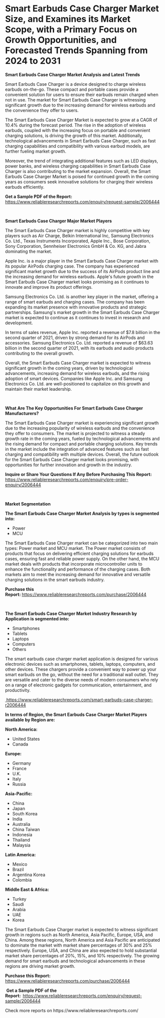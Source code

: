 <p><h1>Smart Earbuds Case Charger Market Size, and Examines its Market Scope, with a Primary Focus on Growth Opportunities, and Forecasted Trends Spanning from 2024 to 2031</h1></p><p><strong>Smart Earbuds Case Charger Market Analysis and Latest Trends</strong></p>
<p><p>Smart Earbuds Case Charger is a device designed to charge wireless earbuds on-the-go. These compact and portable cases provide a convenient solution for users to ensure their earbuds remain charged when not in use. The market for Smart Earbuds Case Charger is witnessing significant growth due to the increasing demand for wireless earbuds and the convenience they offer to users.</p><p>The Smart Earbuds Case Charger Market is expected to grow at a CAGR of 10.4% during the forecast period. The rise in the adoption of wireless earbuds, coupled with the increasing focus on portable and convenient charging solutions, is driving the growth of this market. Additionally, technological advancements in Smart Earbuds Case Charger, such as fast charging capabilities and compatibility with various earbud models, are further fueling market growth.</p><p>Moreover, the trend of integrating additional features such as LED displays, power banks, and wireless charging capabilities in Smart Earbuds Case Charger is also contributing to the market expansion. Overall, the Smart Earbuds Case Charger Market is poised for continued growth in the coming years as consumers seek innovative solutions for charging their wireless earbuds efficiently.</p></p>
<p><strong>Get a Sample PDF of the Report:&nbsp;</strong> <a href="https://www.reliableresearchreports.com/enquiry/request-sample/2006444">https://www.reliableresearchreports.com/enquiry/request-sample/2006444</a></p>
<p>&nbsp;</p>
<p><strong>Smart Earbuds Case Charger Major Market Players</strong></p>
<p><p>The Smart Earbuds Case Charger market is highly competitive with key players such as Air Charge, Belkin International Inc, Samsung Electronics Co. Ltd., Texas Instruments Incorporated, Apple Inc., Bose Corporation, Sony Corporation, Sennheiser Electronics GmbH & Co. KG, and Jabra dominating the market. </p><p>Apple Inc. is a major player in the Smart Earbuds Case Charger market with its popular AirPods charging case. The company has experienced significant market growth due to the success of its AirPods product line and the increasing demand for wireless earbuds. Apple's future growth in the Smart Earbuds Case Charger market looks promising as it continues to innovate and improve its product offerings.</p><p>Samsung Electronics Co. Ltd. is another key player in the market, offering a range of smart earbuds and charging cases. The company has been expanding its market presence with innovative products and strategic partnerships. Samsung's market growth in the Smart Earbuds Case Charger market is expected to continue as it continues to invest in research and development.</p><p>In terms of sales revenue, Apple Inc. reported a revenue of $7.8 billion in the second quarter of 2021, driven by strong demand for its AirPods and accessories. Samsung Electronics Co. Ltd. reported a revenue of $63.63 billion in the second quarter of 2021, with its earbuds and audio products contributing to the overall growth.</p><p>Overall, the Smart Earbuds Case Charger market is expected to witness significant growth in the coming years, driven by technological advancements, increasing demand for wireless earbuds, and the rising adoption of smart devices. Companies like Apple Inc. and Samsung Electronics Co. Ltd. are well-positioned to capitalize on this growth and maintain their market leadership.</p></p>
<p>&nbsp;</p>
<p><strong>What Are The Key Opportunities For Smart Earbuds Case Charger Manufacturers?</strong></p>
<p><p>The Smart Earbuds Case Charger market is experiencing significant growth due to the increasing popularity of wireless earbuds and the convenience they offer to consumers. The market is projected to witness a steady growth rate in the coming years, fueled by technological advancements and the rising demand for compact and portable charging solutions. Key trends in the market include the integration of advanced features such as fast charging and compatibility with multiple devices. Overall, the future outlook for the Smart Earbuds Case Charger market looks promising, with opportunities for further innovation and growth in the industry.</p></p>
<p><strong>Inquire or Share Your Questions If Any Before Purchasing This Report:</strong> <a href="https://www.reliableresearchreports.com/enquiry/pre-order-enquiry/2006444">https://www.reliableresearchreports.com/enquiry/pre-order-enquiry/2006444</a></p>
<p>&nbsp;</p>
<p><strong>Market Segmentation</strong></p>
<p><strong>The Smart Earbuds Case Charger Market Analysis by types is segmented into:</strong></p>
<p><ul><li>Power</li><li>MCU</li></ul></p>
<p><p>The Smart Earbuds Case Charger market can be categorized into two main types: Power market and MCU market. The Power market consists of products that focus on delivering efficient charging solutions for earbuds cases, ensuring fast and reliable power supply. On the other hand, the MCU market deals with products that incorporate microcontroller units to enhance the functionality and performance of the charging cases. Both markets aim to meet the increasing demand for innovative and versatile charging solutions in the smart earbuds industry.</p></p>
<p><strong>Purchase this Report:&nbsp;</strong><a href="https://www.reliableresearchreports.com/purchase/2006444">https://www.reliableresearchreports.com/purchase/2006444</a></p>
<p>&nbsp;</p>
<p><strong>The Smart Earbuds Case Charger Market Industry Research by Application is segmented into:</strong></p>
<p><ul><li>Smartphones</li><li>Tablets</li><li>Laptops</li><li>Computers</li><li>Others</li></ul></p>
<p><p>The smart earbuds case charger market application is designed for various electronic devices such as smartphones, tablets, laptops, computers, and other devices. These chargers provide a convenient way to power up your smart earbuds on the go, without the need for a traditional wall outlet. They are versatile and cater to the diverse needs of modern consumers who rely on a range of electronic gadgets for communication, entertainment, and productivity.</p></p>
<p><a href="https://www.reliableresearchreports.com/smart-earbuds-case-charger-r2006444">&nbsp;https://www.reliableresearchreports.com/smart-earbuds-case-charger-r2006444</a></p>
<p><strong>In terms of Region, the Smart Earbuds Case Charger Market Players available by Region are:</strong></p>
<p>
    <p> <strong> North America: </strong>
        <ul>
            <li>United States</li>
            <li>Canada</li>
        </ul>
        </p> 
    <p> <strong> Europe: </strong>
        <ul>
            <li>Germany</li>
            <li>France</li>
            <li>U.K.</li>
            <li>Italy</li>
            <li>Russia</li>
        </ul>
        </p> 
    <p> <strong> Asia-Pacific: </strong>
        <ul>
            <li>China</li>
            <li>Japan</li>
            <li>South Korea</li>
            <li>India</li>
            <li>Australia</li>
            <li>China Taiwan</li>
            <li>Indonesia</li>
            <li>Thailand</li>
            <li>Malaysia</li>
        </ul>
        </p> 
    <p> <strong> Latin America: </strong>
        <ul>
            <li>Mexico</li>
            <li>Brazil</li>
            <li>Argentina Korea</li>
            <li>Colombia</li>
        </ul>
        </p> 
    <p> <strong> Middle East & Africa: </strong>
        <ul>
            <li>Turkey</li>
            <li>Saudi</li>
            <li>Arabia</li>
            <li>UAE</li>
            <li>Korea</li>
        </ul>
    </p>
    </p>
<p><p>The Smart Earbuds Case Charger market is expected to witness significant growth in regions such as North America, Asia Pacific, Europe, USA, and China. Among these regions, North America and Asia Pacific are anticipated to dominate the market with market share percentages of 30% and 25% respectively. Europe, USA, and China are also expected to hold substantial market share percentages of 20%, 15%, and 10% respectively. The growing demand for smart earbuds and technological advancements in these regions are driving market growth.</p></p>
<p><strong>Purchase this Report: </strong><a href="https://www.reliableresearchreports.com/purchase/2006444">https://www.reliableresearchreports.com/purchase/2006444</a></p>
<p>&nbsp;<strong>Get a Sample PDF of the Report:&nbsp;&nbsp;</strong><a href="https://www.reliableresearchreports.com/enquiry/request-sample/2006444">https://www.reliableresearchreports.com/enquiry/request-sample/2006444</a></p>
<p><strong></strong></p>
<p>Check more reports on https://www.reliableresearchreports.com/</p>